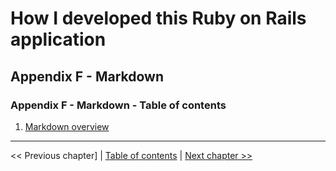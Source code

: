 # How I developed this Ruby on Rails application #


## Appendix F - Markdown ##


### Appendix F - Markdown - Table of contents ###
1. [Markdown overview](../appendix_f_markdown/f_1_markdown_overview.md)


----------
<< Previous chapter] | [Table of contents](../how_i_developed_this_rails_application.md) | [Next chapter >>](../appendix_f_markdown/f_1_markdown_overview.md)